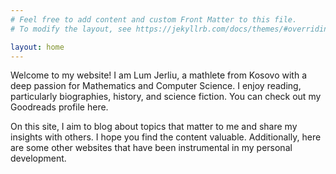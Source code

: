 ```yaml
---
# Feel free to add content and custom Front Matter to this file.
# To modify the layout, see https://jekyllrb.com/docs/themes/#overriding-theme-defaults

layout: home
---
```

  Welcome to my website! I am Lum Jerliu, a mathlete from Kosovo with a deep passion for Mathematics and Computer Science. I enjoy reading, particularly biographies, history, and science fiction. You can check out my Goodreads profile here.

  On this site, I aim to blog about topics that matter to me and share my insights with others. I hope you find the content valuable. Additionally, here are some other websites that have been instrumental in my personal development.

  <!-- Index.markdown file. -->


<!-- Read the  [Blogs](/blog/) I write -->



